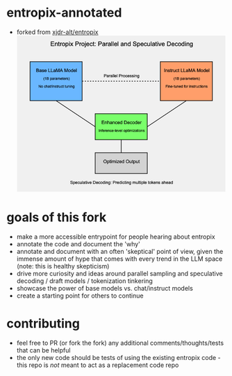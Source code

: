 # entropix-annotated

* forked from [xjdr-alt/entropix](https://github.com/xjdr-alt/entropix)
![High Level Diagram](./images/entropix-diagram.png)

# goals of this fork

* make a more accessible entrypoint for people hearing about entropix
* annotate the code and document the 'why'
* annotate and document with an often 'skeptical' point of view, given the immense amount of hype that comes with every trend in the LLM space (note: this is healthy skepticism)
* drive more curiosity and ideas around parallel sampling and speculative decoding / draft models / tokenization tinkering
* showcase the power of base models vs. chat/instruct models
* create a starting point for others to continue

# contributing

* feel free to PR (or fork the fork) any additional comments/thoughts/tests that can be helpful
* the only new code should be tests of using the existing entropix code - this repo is *not* meant to act as a replacement code repo
